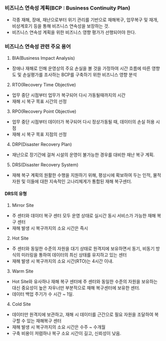 ### 비즈니스 연속성 계획(BCP : Business Continuity Plan)
- 각종 재해, 장애, 재난으로부터 위기 관리를 기반으로 재해복구, 업무복구 및 재개, 비상계호기 등을 통해 비즈니스 연속성을 보장하는 것.
- 비즈니스 연속성 계획을 위한 비즈니스 영향 평가가 선행되어야 한다.

### 비즈니스 연속성 관련 주요 용어
1. BIA(Business Impact Analysis)
- 장애나 재해로 인해 운영상의 주요 손실을 볼 것을 가정하여 시간 흐름에 따른 영향도 및 손실평가를 조사하는 BCP를 구축하기 위한 비즈니스 영향 분석
2. RTO(Recovery Time Objective)
- 업무 중단 시점부터 업무가 복구되어 다시 가동될때까지의 시간
- 재해 시 복구 목표 시간의 선정
3. RPO(Recovery Point Objective)
- 업무 중단 시점부터 데이터가 복구되어 다시 정상가동될 때, 데이터의 손실 허용 시점
- 재해 시 복구 목표 지점의 선정
4. DRP(Disaster Recovery Plan)
- 재난으로 장기간에 걸쳐 시설의 운영이 불가능한 경우를 대비한 재난 복구 계획.
5. DRS(Disaster Recovery System)
- 재해 복구 계획의 원활한 수행을 지원하기 위해, 평상시에 확보하여 두는 인적, 물적 자원 및 이들에 대한 지속적인 고나리체게가 통합된 재해 복구센터.

#### DRS의 유형
1. Mirror Site
- 주 센터와 데이터 복구 센터 모두 운영 상태로 실시간 동시 서비스가 가능한 재해 복구 센터
- 재해 발생 시 복구까지의 소요 시간은 즉시
2. Hot Site
- 주 센터와 동일한 수준의 자원을 대기 상태로 원격지에 보유하면서 동기, 비동기 방식의 미러링을 통하여 데이터의 최신 상태를 유지하고 있는 센터
- 재해 발생 시 복구까지의 소요 시간(RTO)는 4시간 이내.
3. Warm Site
- Hot Site와 유사하나 재해 복구 센터에 주 센터와 동일한 수준의 자원을 보유하는 대신 중요성이 높은 자우너만 부분적으로 재해 복구센터에 보유한 센터.
- 데이터 백업 주기가 수 시간 ~ 1일.
4. Cold Site
- 데이터만 원격지에 보관하고, 재해 시 데이터를 근간으로 필요 자원을 조달하여 복구할 수 있는 재해복구 센터
- 재해 발생 시 복구까지의 소요 시간은 수주 ~ 수개월
- 구축 비용이 저렴하나 복구 소요 시간이 길고, 신뢰성이 낮음.

